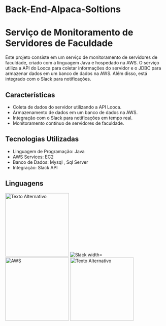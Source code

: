 # Back-End-Alpaca-Soltions

# Serviço de Monitoramento de Servidores de Faculdade

Este projeto consiste em um serviço de monitoramento de servidores de faculdade, criado com a linguagem Java e hospedado na AWS. O serviço utiliza a API do Looca para coletar informações do servidor e o JDBC para armazenar dados em um banco de dados na AWS. Além disso, está integrado com o Slack para notificações.

## Características

- Coleta de dados do servidor utilizando a API Looca.
- Armazenamento de dados em um banco de dados na AWS.
- Integração com o Slack para notificações em tempo real.
- Monitoramento contínuo de servidores de faculdade.

## Tecnologias Utilizadas

- Linguagem de Programação: Java
- AWS Services: EC2
- Banco de Dados: Mysql , Sql Server
- Integração: Slack API

## Linguagens
<div>
<img src="https://s2-techtudo.glbimg.com/twoewJmwpMgtGPcRPP8SxFlDVmM=/0x0:695x393/984x0/smart/filters:strip_icc()/i.s3.glbimg.com/v1/AUTH_08fbf48bc0524877943fe86e43087e7a/internal_photos/bs/2021/P/f/y52r4ySZWLkJjEhKLhgw/2014-11-14-java-logo.jpg" alt="Texto Alternativo" width="200px">
<img src="https://assets-global.website-files.com/621c8d7ad9e04933c4e51ffb/624fd2870c9d7634deb2576c_The%20Slack%20logo.svg" alt="Slack width="200px">
<img src="https://w7.pngwing.com/pngs/862/624/png-transparent-aws-vector-brand-logos-icon.png](https://creazilla-store.fra1.digitaloceanspaces.com/icons/3253504/aws-icon-sm.png)" alt="AWS" width="200px">
<img src="https://miro.medium.com/v2/resize:fit:474/0*JiC2A_i-podLkqA3" alt="Texto Alternativo" width="200px">

</div>



